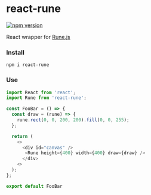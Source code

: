 # react-rune

[![npm version](https://badge.fury.io/js/react-rune.svg)](https://badge.fury.io/js/react-rune)

React wrapper for [Rune.js](https://runemadsen.github.io/rune.js/index.html)

### Install

```
npm i react-rune
```

### Use

```js
import React from 'react';
import Rune from 'react-rune';

const FooBar = () => {
  const draw = (rune) => {
    rune.rect(0, 0, 200, 200).fill(0, 0, 255);
  };

  return (
    <>
      <div id="canvas" />
       <Rune height={400} width={400} draw={draw} />
      </div>
    <>
  );
};

export default FooBar
```

